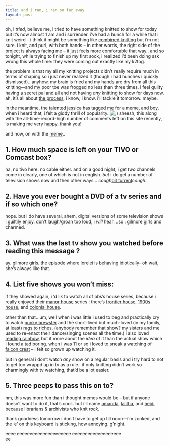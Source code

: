 ```yaml
---
title: and i ran, i ran so far away
layout: post
---
```


oh, i *tried*, believe me, i tried to have something knitted to show for today but it&#8217;s now almost 1 am and i surrender. i&#8217;ve had a hunch for a while that i knit weird &#8211; i think it might be something like [combined knitting][1] but i&#8217;m not sure. i knit, and purl, with both hands &#8211; in other words, the right side of the project is always facing me &#8211; it just feels more comfortable that way.. and so tonight, while trying to finish up my first sock, i realized i&#8217;d been doing ssk wrong this whole time: they were coming out exactly like my k2tog. 

the problem is that my all my knitting projects didn&#8217;t really require much in terms of shaping so i just never realized it (though i had hunches i quickly dismissed).. anyhow, my brain is fried and my hands are dry from all this knitting&#8212;and my poor toe was frogged no less than three times. i feel guilty having a secret pal and all and not having *any* knitting to show for days now. ah, it&#8217;s all about [the process][2], i know, i know. i&#8217;ll tackle it tomorrow. maybe. 

in the meantime, the talented [jessica][3] has tagged me for a meme, and boy, when i heard that, i felt a giddy thrill of popularity. <img src="http://localhost:8888/wordpress/wp-includes/images/smilies/icon_wink.gif" alt=";)" class="wp-smiley" /> sheesh, this along with the all-time-record-high number of comments left on this site recently, is making me very happy. thank you!

and now, on with the [meme][4]..

## 1. How much space is left on your TIVO or Comcast box?

ha, no tivo here. no cable either. and on a good night, i get *two* channels come in clearly, one of which is not in english. *but* i do get a number of television shows now and then other ways&#8230; *cough*[bit torrent][5]*cough*.

## 2. Have you ever bought a DVD of a tv series and if so which one?

nope. but i do have several, ahem, digital versions of some television shows i guiltily enjoy. don&#8217;t laugh/groan too loud, i *will* hear. ..so : gilmore girls and charmed.

## 3. What was the last tv show you watched before reading this message ?

ay. gilmore girls. the episode where lorelei is behaving idiotically- oh wait, she&#8217;s always like that.

## 4. List five shows you won&#8217;t miss: 

if they showed again, i &#8216;d lik to watch all of pbs&#8217;s house series, because i really enjoyed their [manor house][6] series : there&#8217;s [frontier house][7], [1900s house][6], and [colonial house][8].

other than that.. um, well when i was little i used to beg and practically cry to watch [punky brewster][9] and the short-lived but much-loved (in my family, at least) [rags to riches][10]. (anybody remember that show? my sisters and me used to re-enact their dance/singing scenes all the time.) i also loved [reading rainbow][11], but it more about the *idea* of it than the actual show which i found a tad boring. when i was 11 or so i loved to sneak a watching of [falcon crest][12] &#8211; i felt so grown up watching it.

but in general i don&#8217;t watch *any* show on a regular basis and i try hard to not to get too wrappd up in tv as a rule.. if only knitting didn&#8217;t work so charmingly with tv watching, that&#8217;d be a lot easier.

## 5. Three peeps to pass this on to?

hm, this was more fun than i thought memes would be &#8211; but if anyone doesn&#8217;t want to do it, that&#8217;s cool.. but i&#8217;ll name [amanda][13], [lalitha][14], and [heidi][15] because librarians & archivists who knit *rock*.

thank goodness tomorrow i don&#8217;t have to get up till noon&#8212;i&#8217;m zonked, and the &#8216;e&#8217; on this keyboard is sticking, how annoying. g&#8217;night.

eeee eeeeeeeeeeeeeeeeeeeee eeeeeeeeeeeeeeeeeee  
ee

 [1]: http://www.modeknit.com/combined.html
 [2]: http://zeneedle.typepad.com/zeneedle_process_of_art/2005/01/what_makes_you_.html
 [3]: http://www.figandplum.com/
 [4]: http://en.wikipedia.org/wiki/Meme
 [5]: http://www.btefnet.net/
 [6]: http://www.pbs.org/wnet/1900house/
 [7]: http://www.pbs.org/wnet/frontierhouse/
 [8]: http://www.pbs.org/wnet/colonialhouse
 [9]: http://www.tvtome.com/tvtome/servlet/ShowMainServlet/showid-266/Punky_Brewster/
 [10]: http://www.tvtome.com/RagstoRiches/
 [11]: http://gpn.unl.edu/rainbow/
 [12]: http://www.geocities.com/Hollywood/Location/4127/home.htm
 [13]: http://etches-johnson.com/
 [14]: http://lali.typepad.com/musings/
 [15]: http://www.stepintomythimble.com/wordpress/